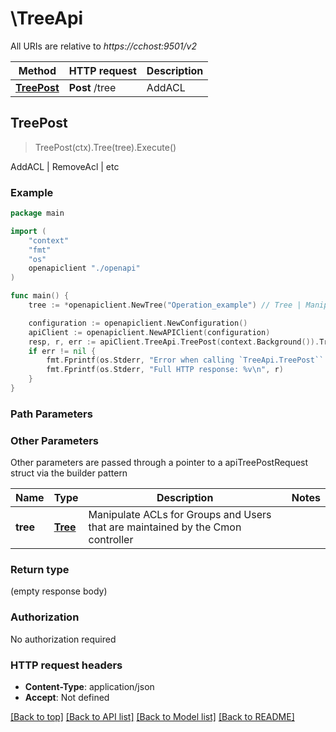 # \TreeApi

All URIs are relative to *https://cchost:9501/v2*

Method | HTTP request | Description
------------- | ------------- | -------------
[**TreePost**](TreeApi.md#TreePost) | **Post** /tree | AddACL | RemoveAcl | etc



## TreePost

> TreePost(ctx).Tree(tree).Execute()

AddACL | RemoveAcl | etc

### Example

```go
package main

import (
    "context"
    "fmt"
    "os"
    openapiclient "./openapi"
)

func main() {
    tree := *openapiclient.NewTree("Operation_example") // Tree | Manipulate ACLs for Groups and Users that are maintained by the Cmon controller

    configuration := openapiclient.NewConfiguration()
    apiClient := openapiclient.NewAPIClient(configuration)
    resp, r, err := apiClient.TreeApi.TreePost(context.Background()).Tree(tree).Execute()
    if err != nil {
        fmt.Fprintf(os.Stderr, "Error when calling `TreeApi.TreePost``: %v\n", err)
        fmt.Fprintf(os.Stderr, "Full HTTP response: %v\n", r)
    }
}
```

### Path Parameters



### Other Parameters

Other parameters are passed through a pointer to a apiTreePostRequest struct via the builder pattern


Name | Type | Description  | Notes
------------- | ------------- | ------------- | -------------
 **tree** | [**Tree**](Tree.md) | Manipulate ACLs for Groups and Users that are maintained by the Cmon controller | 

### Return type

 (empty response body)

### Authorization

No authorization required

### HTTP request headers

- **Content-Type**: application/json
- **Accept**: Not defined

[[Back to top]](#) [[Back to API list]](../README.md#documentation-for-api-endpoints)
[[Back to Model list]](../README.md#documentation-for-models)
[[Back to README]](../README.md)

